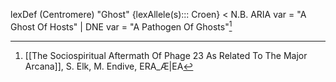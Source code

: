 
lexDef (Centromere) "Ghost" {lexAllele(s)::: Croen} < N.B. ARIA var = "A Ghost Of Hosts" | DNE var = "A Pathogen Of Ghosts"[^GhostCroen]

[^GhostCroen]: [[The Sociospiritual Aftermath Of Phage 23 As Related To The Major Arcana]], S. Elk, M. Endive, ERA_Æ|EA
